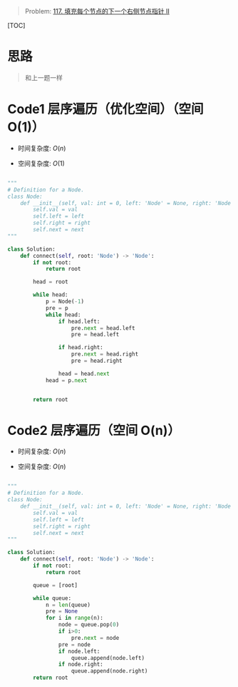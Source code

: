 > Problem: [117. 填充每个节点的下一个右侧节点指针 II](https://leetcode.cn/problems/populating-next-right-pointers-in-each-node-ii/description/)

[TOC]

# 思路

> 和上一题一样

# Code1 层序遍历（优化空间）（空间 O(1)）

- 时间复杂度: $O(n)$

- 空间复杂度: $O(1)$

```Python []

"""
# Definition for a Node.
class Node:
    def __init__(self, val: int = 0, left: 'Node' = None, right: 'Node' = None, next: 'Node' = None):
        self.val = val
        self.left = left
        self.right = right
        self.next = next
"""

class Solution:
    def connect(self, root: 'Node') -> 'Node':
        if not root:
            return root

        head = root

        while head:
            p = Node(-1)
            pre = p
            while head:
                if head.left:
                    pre.next = head.left
                    pre = head.left

                if head.right:
                    pre.next = head.right
                    pre = head.right

                head = head.next
            head = p.next


        return root
```

# Code2 层序遍历（空间 O(n)）

- 时间复杂度: $O(n)$

- 空间复杂度: $O(n)$

```Python []

"""
# Definition for a Node.
class Node:
    def __init__(self, val: int = 0, left: 'Node' = None, right: 'Node' = None, next: 'Node' = None):
        self.val = val
        self.left = left
        self.right = right
        self.next = next
"""

class Solution:
    def connect(self, root: 'Node') -> 'Node':
        if not root:
            return root

        queue = [root]

        while queue:
            n = len(queue)
            pre = None
            for i in range(n):
                node = queue.pop(0)
                if i>0:
                    pre.next = node
                pre = node
                if node.left:
                    queue.append(node.left)
                if node.right:
                    queue.append(node.right)
        return root

```
